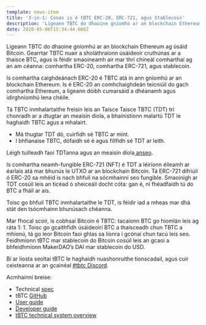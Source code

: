 ```yaml
---
template: news-item
title: '3-in-1: Conas is é tBTC ERC-20, ERC-721, agus Stablecoin'
description: 'Ligeann TBTC do dhaoine gníomhú ar an blockchain Ethereum ag úsáid Bitcoin. Gearrtar TBTC nuair a sholáthraíonn úsáideoir cruthúnas ar a thaisce BTC, agus is féidir smaoineamh air mar thrí chineál comharthaí ag an am céanna: comhartha ERC-20, comhartha ERC-721, agus stablecoin...'
date: 2020-05-06T15:34:44.666Z
---
```

<!---
#  translator: Kimrudn#6329

#  url: https://telegra.ph/3-in-1-Conas-is-%C3%A9-tBTC-ERC-20-ERC-721-agus-Stablecoin-09-29

#  submission url: https://discordapp.com/channels/590951101600235531/701767679102550016/760826357613330434

----------

translated title: 3-in-1: How tBTC is ERC-20, ERC-721, and Stablecoin
match with: '3-in-1: How tBTC is ERC-20, ERC-721, and Stablecoin'
confidence (0-1): 0.9622641509433962

-->

Ligeann TBTC do dhaoine gníomhú ar an blockchain Ethereum ag úsáid Bitcoin. Gearrtar TBTC nuair a sholáthraíonn úsáideoir cruthúnas ar a thaisce BTC, agus is féidir smaoineamh air mar thrí chineál comharthaí ag an am céanna: comhartha ERC-20, comhartha ERC-721, agus stablecoin.

Is comhartha caighdeánach ERC-20 é TBTC atá in ann gníomhú ar an blockchain Ethereum. Is é ERC-20 an comhchaighdeán teicniúil do gach comhartha Ethereum, a ligeann dóibh cumarsáid a dhéanamh agus idirghníomhú lena chéile.

Tá TBTC inmhalartaithe freisin leis an Taisce Taisce TBTC (TDT) trí chonradh ar a dtugtar an meaisín díola, a bhainistíonn malartú TDT le haghaidh TBTC agus a mhalairt.

- Má thugtar TDT dó, cuirfidh sé TBTC ar mint.
- I bhfianaise TBTC, dófaidh sé é agus fillfidh sé TDT ar leith.

Léigh tuilleadh faoi TDTanna agus an meaisín díola[ anseo](https://tbtc.network/developers/tbtc-technical-system-overview).

Is comhartha neamh-fungible ERC-721 (NFT) é TDT a léiríonn éileamh ar éarlais atá mar bhunús le UTXO ar an blockchain Bitcoin. Tá ERC-721 difriúil ó ERC-20 sa mhéid is nach bhfuil na sócmhainní seo fungible. Smaoinigh ar TDT cosúil leis an ticéad ó sheiceáil docht cóta: gan é, ní fhéadfaidh tú do BTC a fháil ar ais.

Toisc go bhfuil TBTC inmhalartaithe le TDT, is féidir iad a mheas mar dhá stát den tsócmhainn bhunúsach chéanna.

Mar fhocal scoir, is cobhsaí Bitcoin é TBTC: tacaíonn BTC go hiomlán leis ag ráta 1: 1. Toisc go gcaithfidh úsáideoirí BTC a thaisceadh chun TBTC a mhionú, tá go leor Bitcoin faoi ghlas sa líonra i gcónaí chun tacú leis seo. Feidhmíonn tBTC mar stablecoin do Bitcoin cosúil leis an gcaoi a bhfeidhmíonn MakerDAO’s DAI mar stablecoin do USD.

Bí ar liosta seoltaí tBTC le haghaidh nuashonruithe tionscadail, agus cuir ceisteanna ar an gcainéal [#tbtc Discord](https://tbtc.network/#mailing-list).

Acmhainní breise:

- Technical&nbsp;[spec](http://docs.keep.network/tbtc/index.pdf)
- tBTC&nbsp;[GitHub](https://github.com/keep-network/tbtc)
- [User guide](https://tbtc.network/developers/how-to-use-the-tbtc-dapp)
- [Developer guide](https://tbtc.network/developers/how-to-integrate-tbtc-into-your-defi-dapp)
- [tBTC technical system overview](https://tbtc.network/developers/tbtc-technical-system-overview)

<br>